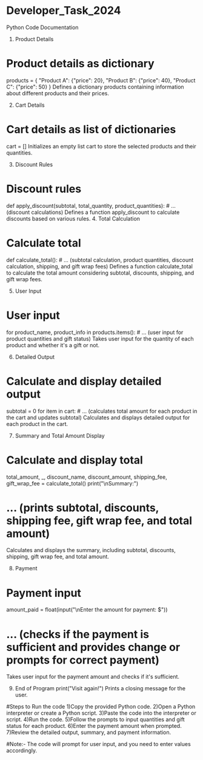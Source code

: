 # Developer_Task_2024
Python Code Documentation

1. Product Details
# Product details as dictionary
products = {
    "Product A": {"price": 20},
    "Product B": {"price": 40},
    "Product C": {"price": 50}
}
Defines a dictionary products containing information about different products and their prices.

2. Cart Details
# Cart details as list of dictionaries
cart = []
Initializes an empty list cart to store the selected products and their quantities.

3. Discount Rules
# Discount rules
def apply_discount(subtotal, total_quantity, product_quantities):
    # ... (discount calculations)
Defines a function apply_discount to calculate discounts based on various rules.
4. Total Calculation
# Calculate total
def calculate_total():
    # ... (subtotal calculation, product quantities, discount calculation, shipping, and gift wrap fees)
Defines a function calculate_total to calculate the total amount considering subtotal, discounts, shipping, and gift wrap fees.

5. User Input
# User input
for product_name, product_info in products.items():
    # ... (user input for product quantities and gift status)
Takes user input for the quantity of each product and whether it's a gift or not.

6. Detailed Output
# Calculate and display detailed output
subtotal = 0
for item in cart:
    # ... (calculates total amount for each product in the cart and updates subtotal)
Calculates and displays detailed output for each product in the cart.

7. Summary and Total Amount Display
# Calculate and display total
total_amount, _, discount_name, discount_amount, shipping_fee, gift_wrap_fee = calculate_total()
print("\nSummary:")
# ... (prints subtotal, discounts, shipping fee, gift wrap fee, and total amount)
Calculates and displays the summary, including subtotal, discounts, shipping, gift wrap fee, and total amount.

8. Payment
# Payment input
amount_paid = float(input("\nEnter the amount for payment: $"))
# ... (checks if the payment is sufficient and provides change or prompts for correct payment)
Takes user input for the payment amount and checks if it's sufficient.

9. End of Program
print("Visit again!")
Prints a closing message for the user.


#Steps to Run the code
1)Copy the provided Python code.
2)Open a Python interpreter or create a Python script.
3)Paste the code into the interpreter or script.
4)Run the code.
5)Follow the prompts to input quantities and gift status for each product.
6)Enter the payment amount when prompted.
7)Review the detailed output, summary, and payment information.

#Note:-
The code will prompt for user input, and you need to enter values accordingly.
